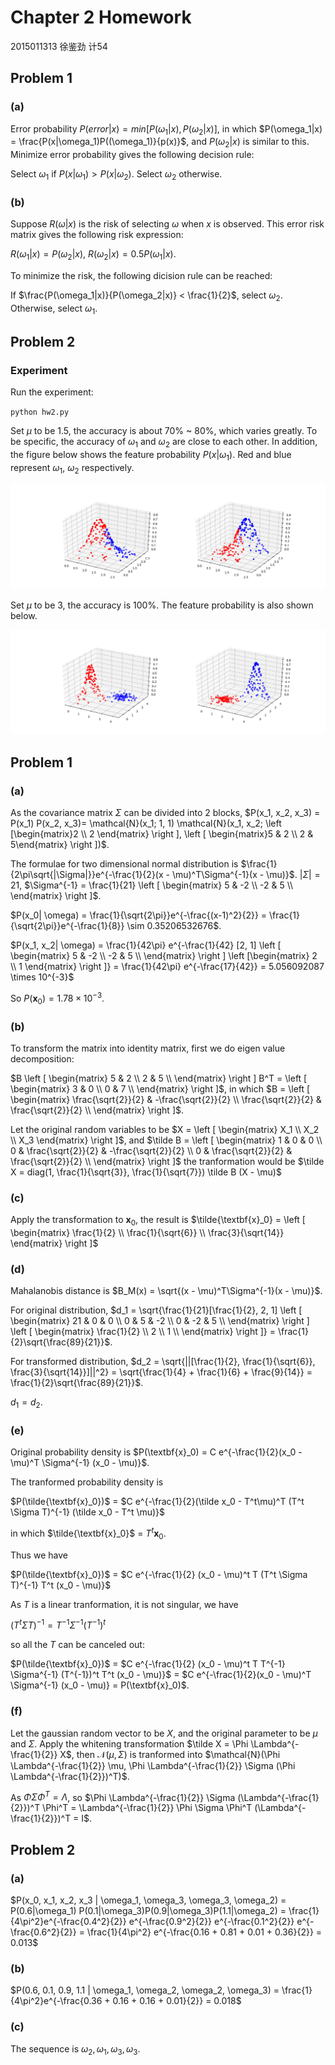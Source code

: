 # Chapter 2 Homework

2015011313 徐鉴劲 计54

## Problem 1

### (a)

Error probability $P(error | x) = min[P(\omega_1|x), P(\omega_2|x)]$, in which $P(\omega_1|x) = \frac{P(x|\omega_1)P((\omega_1)}{p(x)}$, and $P(\omega_2|x)$ is similar to this. Minimize error probability gives the following decision rule:

Select $\omega_1$ if $P(x|\omega_1) > P(x|\omega_2)$. Select $\omega_2$ otherwise.

### (b)

Suppose $R(\omega|x)$ is the risk of selecting $\omega$ when $x$ is observed. This error risk matrix gives the following risk expression:

$R(\omega_1|x) = P(\omega_2|x)$, $R(\omega_2|x) = 0.5 P(\omega_1|x)$.

To minimize the risk, the following dicision rule can be reached:

If $\frac{P(\omega_1|x)}{P(\omega_2|x)} < \frac{1}{2}$, select $\omega_2$. Otherwise, select $\omega_1$.

## Problem 2



### Experiment

Run the experiment:

`python hw2.py`

Set $\mu$ to be 1.5, the accuracy is about 70% ~ 80%, which varies greatly. To be specific, the accuracy of $\omega_1$ and $\omega_2$ are close to each other. In addition, the figure below shows the feature probability $P(x|\omega_1)$. Red and blue represent $\omega_1$, $\omega_2$ respectively.

![](expr/MinerrorSurface_1.5.png)

Set $\mu$ to be 3, the accuracy is 100%. The feature probability is also shown below.

![](expr/MinerrorSurface_3.png)

## Problem 1

### (a)

As the covariance matrix $\Sigma$ can be divided into 2 blocks, $P(x_1, x_2, x_3) = P(x_1) P(x_2, x_3)= \mathcal{N}(x_1; 1, 1) \mathcal{N}(x_1, x_2; \left [\begin{matrix}2 \\ 2 \end{matrix} \right ], \left [ \begin{matrix}5 & 2 \\ 2 & 5\end{matrix} \right ])$.

The formulae for two dimensional normal distribution is $\frac{1}{2\pi\sqrt{|\Sigma|}}e^{-\frac{1}{2}(x - \mu)^T\Sigma^{-1}(x - \mu)}$. $|\Sigma| = 21$,
$\Sigma^{-1} = \frac{1}{21} \left [ \begin{matrix} 5 & -2 \\ -2 & 5 \\ \end{matrix} \right ]$.

$P(x_0| \omega) = \frac{1}{\sqrt{2\pi}}e^{-\frac{(x-1)^2}{2}} = \frac{1}{\sqrt{2\pi}}e^{-\frac{1}{8}} \sim 0.35206532676$.

$P(x_1, x_2| \omega) = \frac{1}{42\pi} e^{-\frac{1}{42} [2, 1] \left [ \begin{matrix} 5 & -2 \\ -2 & 5 \\ \end{matrix} \right ] \left [\begin{matrix} 2 \\ 1 \end{matrix} \right ]} = \frac{1}{42\pi} e^{-\frac{17}{42}} = 5.056092087 \times 10^{-3}$

So $P(\textbf{x}_0) = 1.78 \times 10^{-3}$.

### (b)

To transform the matrix into identity matrix, first we do eigen value decomposition:

$B \left [ \begin{matrix} 5 & 2 \\ 2 & 5 \\ \end{matrix} \right ] B^T = \left [ \begin{matrix} 3 & 0 \\ 0 & 7 \\ \end{matrix} \right ]$, in which $B = \left [ \begin{matrix} \frac{\sqrt{2}}{2} & -\frac{\sqrt{2}}{2} \\ \frac{\sqrt{2}}{2} & \frac{\sqrt{2}}{2} \\  \end{matrix} \right ]$.

Let the original random variables to be $X = \left [ \begin{matrix} X_1 \\ X_2 \\ X_3 \end{matrix} \right ]$, and $\tilde B = \left [ \begin{matrix} 1 & 0 & 0 \\ 0 & \frac{\sqrt{2}}{2} & -\frac{\sqrt{2}}{2} \\ 0 & \frac{\sqrt{2}}{2} & \frac{\sqrt{2}}{2} \\ \end{matrix} \right ]$ the tranformation would be $\tilde X = diag(1, \frac{1}{\sqrt{3}}, \frac{1}{\sqrt{7}}) \tilde B (X - \mu)$

### (c)

Apply the transformation to $\textbf{x}_0$, the result is $\tilde{\textbf{x}_0} = \left [ \begin{matrix} \frac{1}{2} \\ \frac{1}{\sqrt{6}} \\ \frac{3}{\sqrt{14}} \end{matrix} \right ]$

### (d)

Mahalanobis distance is $B_M(x) = \sqrt{(x - \mu)^T\Sigma^{-1}(x - \mu)}$.

For original distribution, $d_1 = \sqrt{\frac{1}{21}[\frac{1}{2}, 2, 1] \left [ \begin{matrix} 21 & 0 & 0 \\ 0 & 5 & -2 \\ 0 & -2 & 5 \\ \end{matrix} \right ] \left [ \begin{matrix} \frac{1}{2} \\ 2 \\ 1 \\ \end{matrix} \right ]} = \frac{1}{2}\sqrt{\frac{89}{21}}$.

For transformed distribution, $d_2 = \sqrt{||[\frac{1}{2}, \frac{1}{\sqrt{6}}, \frac{3}{\sqrt{14}}]||^2} = \sqrt{\frac{1}{4} + \frac{1}{6} + \frac{9}{14}} = \frac{1}{2}\sqrt{\frac{89}{21}}$.

$d_1 = d_2$.

### (e)

Original probability density is $P(\textbf{x}_0) = C e^{-\frac{1}{2}(x_0 - \mu)^T \Sigma^{-1} (x_0 - \mu)}$.

The tranformed probability density is 

$P(\tilde{\textbf{x}_0})$ = $C e^{-\frac{1}{2}(\tilde x_0 - T^t\mu)^T (T^t \Sigma T)^{-1} (\tilde x_0 - T^t \mu)}$

in which $\tilde{\textbf{x}_0}$ = $T^t \textbf{x}_0$. 

Thus we have

$P(\tilde{\textbf{x}_0})$ = $C e^{-\frac{1}{2} (x_0 - \mu)^t T (T^t \Sigma T)^{-1} T^t (x_0 - \mu)}$

As $T$ is a linear tranformation, it is not singular, we have

$(T^t \Sigma T)^{-1} = T^{-1} \Sigma^{-1} (T^{-1})^t$

so all the $T$ can be canceled out:

$P(\tilde{\textbf{x}_0})$ = $C e^{-\frac{1}{2} (x_0 - \mu)^t T T^{-1} \Sigma^{-1} (T^{-1})^t T^t (x_0 - \mu)}$ = $C e^{-\frac{1}{2}(x_0 - \mu)^T \Sigma^{-1} (x_0 - \mu)} = P(\textbf{x}_0)$.


### (f)

Let the gaussian random vector to be $X$, and the original parameter to be $\mu$ and $\Sigma$. Apply the whitening transformation $\tilde X = \Phi \Lambda^{-\frac{1}{2}} X$, then $\mathcal{N}(\mu, \Sigma)$ is tranformed into $\mathcal{N}(\Phi \Lambda^{-\frac{1}{2}} \mu, \Phi \Lambda^{-\frac{1}{2}} \Sigma (\Phi \Lambda^{-\frac{1}{2}})^T)$.

As $\Phi \Sigma \Phi^T = \Lambda$, so $\Phi \Lambda^{-\frac{1}{2}} \Sigma (\Lambda^{-\frac{1}{2}})^T \Phi^T = \Lambda^{-\frac{1}{2}} \Phi \Sigma \Phi^T (\Lambda^{-\frac{1}{2}})^T = I$.


## Problem 2

### (a)

$P(x_0, x_1, x_2, x_3 | \omega_1, \omega_3, \omega_3, \omega_2) = P(0.6|\omega_1) P(0.1|\omega_3)P(0.9|\omega_3)P(1.1|\omega_2) = \frac{1}{4\pi^2}e^{-\frac{0.4^2}{2}} e^{-\frac{0.9^2}{2}} e^{-\frac{0.1^2}{2}} e^{-\frac{0.6^2}{2}} = \frac{1}{4\pi^2} e^{-\frac{0.16 + 0.81 + 0.01 + 0.36}{2}} = 0.013$

### (b)

$P(0.6, 0.1, 0.9, 1.1 | \omega_1, \omega_2, \omega_2, \omega_3) = \frac{1}{4\pi^2}e^{-\frac{0.36 + 0.16 + 0.16 + 0.01}{2}} = 0.018$

### (c)

The sequence is $\omega_2, \omega_1, \omega_3, \omega_3$.